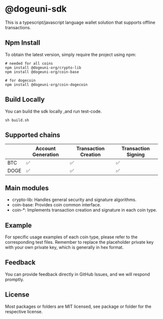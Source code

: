 # @dogeuni-sdk

This is a typescript/javascript language wallet solution that supports offline transactions.

## Npm Install
To obtain the latest version, simply require the project using npm:

```shell
# needed for all coins
npm install @dogeuni-org/crypto-lib
npm install @dogeuni-org/coin-base

# for dogecoin
npm install @dogeuni-org/coin-dogecoin
```

## Build Locally
You can build the sdk locally ,and run test-code.
```shell
sh build.sh
```

## Supported chains

|          | Account Generation | Transaction Creation | Transaction Signing |
|----------|-------------------|----------------------|---------------------|
| BTC      | ✅                 | ✅                    | ✅                   | 
| DOGE     | ✅                 | ✅                    | ✅                   |

## Main modules

- crypto-lib: Handles general security and signature algorithms.
- coin-base: Provides  coin common interface.
- coin-*: Implements transaction creation and signature in each coin type.


## Example

For specific usage examples of each coin type, please refer to the corresponding test files. Remember to replace the
placeholder private key with your own private key, which is generally in hex format.

## Feedback

You can provide feedback directly in GitHub Issues, and we will respond promptly.

## License
Most packages or folders are MIT licensed, see package or folder for the respective license.
